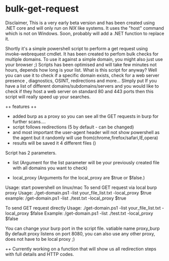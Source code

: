 # bulk-get-request

Disclaimer, This is a very early beta version and has been created using .NET core and will only run on *NIX* like systems.
It uses the "host" command which is not on Windows. Soon, probably will add a .NET function to replace it.

Shortly it's a simple powershell script to perform a get request using invoke-webrequest cmdlet.
It has been created to perfom bulk checks for multiple domains. To use it against a simple domain, you might also just use your browser ;)
Scripts has been optimised and will take few minutes not hours, depends how long is your list.
What is this script for anyway?
Well you can use it to check if a specific domain exists, check for a web server presence , diagnostics, OSINT, redirections and more...
SImply put If you have a list of different domains/subdomains/servers and you would like to check if they host a web server on standard 80 and 443 ports then this script will really speed up your searches.

++ features ++
- added burp as a proxy so you can see all the GET requests in burp for further scans....
- script follows redirections (5 by default - can be changed)
- and most important the user-agent header will not show powershell as the agent but it randomly will use from(chrome,firefox/safari,IE,opera)
- results will be saved it 4 different files ()

Script has 2 parameters.
- list (Argument for the list parameter will be your previously created file with all domains you want to check)

- local_proxy (Arguments for the local_proxy are $true or $false.)




Usage:
start powershell on linux/mac
To send GET request via local burp proxy
   Usage: ./get-domain.ps1 -list your_file_list.txt -local_proxy $true 
   example: /get-domain.ps1 -list ./test.txt -local_proxy $true
   
   To send GET request directly
   Usage: ./get-domain.ps1 -list your_file_list.txt -local_proxy $false
   Example: /get-domain.ps1 -list ./test.txt -local_proxy $false

   You can change your burp port in the script file. vatiable name proxy_burp
   By default proxy listens on port 8080, you can also use any other proxy, does not have to be local proxy ;)
  
++ Currently working on a function that will show us all redirection steps with full details and HTTP codes.

